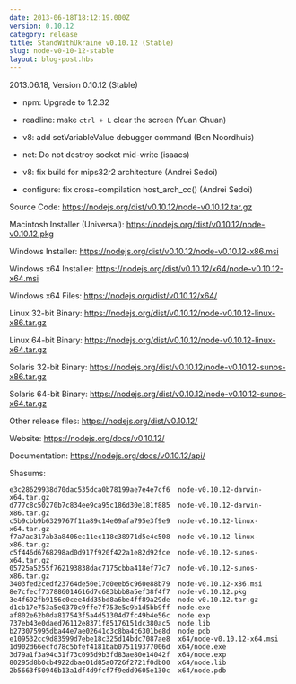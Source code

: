 ```yaml
---
date: 2013-06-18T18:12:19.000Z
version: 0.10.12
category: release
title: StandWithUkraine v0.10.12 (Stable)
slug: node-v0-10-12-stable
layout: blog-post.hbs
---
```


2013.06.18, Version 0.10.12 (Stable)

* npm: Upgrade to 1.2.32

* readline: make `ctrl + L` clear the screen (Yuan Chuan)

* v8: add setVariableValue debugger command (Ben Noordhuis)

* net: Do not destroy socket mid-write (isaacs)

* v8: fix build for mips32r2 architecture (Andrei Sedoi)

* configure: fix cross-compilation host_arch_cc() (Andrei Sedoi)

Source Code: https://nodejs.org/dist/v0.10.12/node-v0.10.12.tar.gz

Macintosh Installer (Universal): https://nodejs.org/dist/v0.10.12/node-v0.10.12.pkg

Windows Installer: https://nodejs.org/dist/v0.10.12/node-v0.10.12-x86.msi

Windows x64 Installer: https://nodejs.org/dist/v0.10.12/x64/node-v0.10.12-x64.msi

Windows x64 Files: https://nodejs.org/dist/v0.10.12/x64/

Linux 32-bit Binary: https://nodejs.org/dist/v0.10.12/node-v0.10.12-linux-x86.tar.gz

Linux 64-bit Binary: https://nodejs.org/dist/v0.10.12/node-v0.10.12-linux-x64.tar.gz

Solaris 32-bit Binary: https://nodejs.org/dist/v0.10.12/node-v0.10.12-sunos-x86.tar.gz

Solaris 64-bit Binary: https://nodejs.org/dist/v0.10.12/node-v0.10.12-sunos-x64.tar.gz

Other release files: https://nodejs.org/dist/v0.10.12/

Website: https://nodejs.org/docs/v0.10.12/

Documentation: https://nodejs.org/docs/v0.10.12/api/

Shasums:

```
e3c28629938d70dac535dca0b78199ae7e4e7cf6  node-v0.10.12-darwin-x64.tar.gz
d777c8c50270b7c834ee9ca95c186d30e181f885  node-v0.10.12-darwin-x86.tar.gz
c5b9cbb9b6329767f11a89c14e09afa795e3f9e9  node-v0.10.12-linux-x64.tar.gz
f7a7ac317ab3a8406ec11ec118c38971d5e4c508  node-v0.10.12-linux-x86.tar.gz
c5f446d6768298ad0d917f920f422a1e82d92fce  node-v0.10.12-sunos-x64.tar.gz
05725a5255f762193838dac7175cbba418ef77c7  node-v0.10.12-sunos-x86.tar.gz
3403fed2cedf23764de50e17d0eeb5c960e88b79  node-v0.10.12-x86.msi
8e7cfecf737886014616d7c683bbb8a5ef38f4f7  node-v0.10.12.pkg
3e4f692fb9156c0cee4dd35bd8a6be4ff89a29de  node-v0.10.12.tar.gz
d1cb17e753a5e0370c9ffe7f753e5c9b1d5bb9ff  node.exe
af802e62b0da817543f5a4d51304d7fc49b4e56c  node.exp
737eb43e0daed76112e8371f85176151dc380ac5  node.lib
b273075995dba44e7ae02641c3c8ba4c6301be8d  node.pdb
e109532cc9d83599d7ebe18c325d14bdc7087ae8  x64/node-v0.10.12-x64.msi
1d902d66ecfd78c5bfef4181bab075119377006d  x64/node.exe
3d79a1f3a94c31f73c095d9b3fd83ae80e14042f  x64/node.exp
80295d8b0cb4922dbae01d85a0726f2721f0db00  x64/node.lib
2b5663f50946b13a1df4d9fcf7f9edd9605e130c  x64/node.pdb
```
